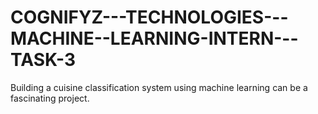 # COGNIFYZ---TECHNOLOGIES---MACHINE--LEARNING-INTERN---TASK-3
Building a cuisine classification system using machine learning can be a fascinating project.
